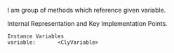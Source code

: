 I am group of methods which reference given variable. 
 
Internal Representation and Key Implementation Points.

    Instance Variables
	variable:		<ClyVariable>